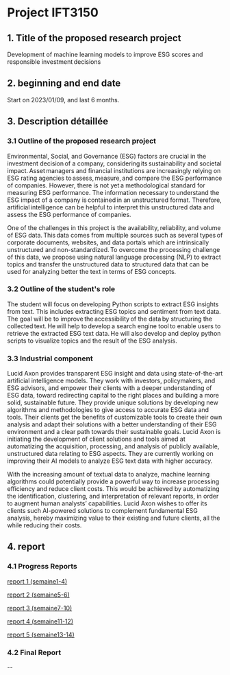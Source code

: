 # Project IFT3150

## 1. Title of the proposed research project 
Development of machine learning models to improve ESG scores and responsible investment decisions 
## 2. beginning and end date 
Start on 2023/01/09, and last 6 months. 
## 3. Description détaillée

### 3.1 Outline of the proposed research project
<div>
Environmental, Social, and Governance (ESG) factors are crucial in the investment decision of a company, considering its sustainability and societal impact. Asset managers and financial institutions are increasingly relying on ESG rating agencies to assess, measure, and compare the ESG performance of companies. However, there is not yet a methodological standard for measuring ESG performance. The information necessary to understand the ESG impact of a company is contained in an unstructured format. Therefore, artificial intelligence can be helpful to interpret this unstructured data and assess the ESG performance of companies.   

One of the challenges in this project is the availability, reliability, and volume of ESG data. This data comes from multiple sources such as several types of corporate documents, websites, and data portals which are intrinsically unstructured and non-standardized. To overcome the processing challenge of this data, we propose using natural language processing (NLP) to extract topics and transfer the unstructured data to structured data that can be used for analyzing better the text in terms of ESG concepts. 
</div>

### 3.2 Outline of the student's role
<div>
The student will focus on developing Python scripts to extract ESG insights from text. This includes extracting ESG topics and sentiment from text data. The goal will be to improve the accessibility of the data by structuring the collected text. He will help to develop a search engine tool to enable users to retrieve the extracted ESG text data. He will also develop and deploy python scripts to visualize topics and the result of the ESG analysis. 
</div>


### 3.3 Industrial component
</div>
Lucid Axon provides transparent ESG insight and data using state-of-the-art artificial intelligence models. They work with investors, policymakers, and ESG advisors, and empower their clients with a deeper understanding of ESG data, toward redirecting capital to the right places and building a more solid, sustainable future. They provide unique solutions by developing new algorithms and methodologies to give access to accurate ESG data and tools. Their clients get the benefits of customizable tools to create their own analysis and adapt their solutions with a better understanding of their ESG environment and a clear path towards their sustainable goals. Lucid Axon is initiating the development of client solutions and tools aimed at automatizing the acquisition, processing, and analysis of publicly available, unstructured data relating to ESG aspects. They are currently working on improving their AI models to analyze ESG text data with higher accuracy.

With the increasing amount of textual data to analyze, machine learning algorithms could potentially provide a powerful way to increase processing efficiency and reduce client costs. This would be achieved by automatizing the identification, clustering, and interpretation of relevant reports, in order to augment human analysts’ capabilities. Lucid Axon wishes to offer its clients such AI-powered solutions to complement fundamental ESG analysis, hereby maximizing value to their existing and future clients, all the while reducing their costs.
</div>

## 4. report

### 4.1 Progress Reports
[report 1 (semaine1-4)](https://github.com/UCMP13753/IFT3150/blob/main/doc/rapport1(semaine1-4).pdf)

[report 2 (semaine5-6)](https://github.com/UCMP13753/IFT3150/blob/main/doc/rapport2(semaine5-6).pdf)

[report 3 (semaine7-10)](https://github.com/UCMP13753/IFT3150/blob/main/doc/rapport3(semaine7-10).pdf)

[report 4 (semaine11-12)](https://github.com/UCMP13753/IFT3150/blob/main/doc/rapport4(semaine11-12).pdf)

[report 5 (semaine13-14)](https://github.com/UCMP13753/IFT3150/blob/main/doc/rapport5(semaine13-14).pdf)
### 4.2 Final Report
--
